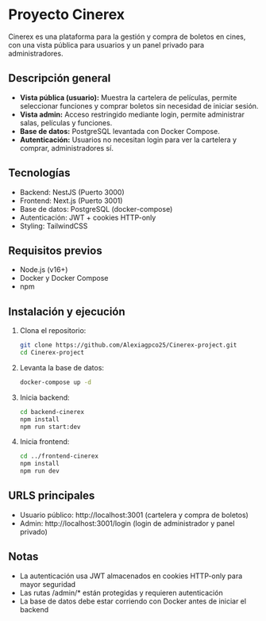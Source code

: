 # Proyecto Cinerex

Cinerex es una plataforma para la gestión y compra de boletos en cines, con una vista pública para usuarios y un panel privado para administradores.

## Descripción general

- **Vista pública (usuario):** Muestra la cartelera de películas, permite seleccionar funciones y comprar boletos sin necesidad de iniciar sesión.
- **Vista admin:** Acceso restringido mediante login, permite administrar salas, películas y funciones.
- **Base de datos:** PostgreSQL levantada con Docker Compose.
- **Autenticación:** Usuarios no necesitan login para ver la cartelera y comprar, administradores sí.

## Tecnologías

- Backend: NestJS (Puerto 3000)  
- Frontend: Next.js (Puerto 3001)  
- Base de datos: PostgreSQL (docker-compose)  
- Autenticación: JWT + cookies HTTP-only  
- Styling: TailwindCSS

## Requisitos previos

- Node.js (v16+)  
- Docker y Docker Compose  
- npm

## Instalación y ejecución

1. Clona el repositorio:  
   ```bash
   git clone https://github.com/Alexiagpco25/Cinerex-project.git
   cd Cinerex-project
   
2. Levanta la base de datos:
   ```bash
   docker-compose up -d
   
3. Inicia backend:
   ```bash
   cd backend-cinerex
   npm install
   npm run start:dev
   
4. Inicia frontend:
    ```bash
    cd ../frontend-cinerex
    npm install
    npm run dev
    
## URLS principales
- Usuario público: http://localhost:3001 (cartelera y compra de boletos)
- Admin: http://localhost:3001/login (login de administrador y panel privado)

## Notas 

- La autenticación usa JWT almacenados en cookies HTTP-only para mayor seguridad
- Las rutas /admin/* están protegidas y requieren autenticación
- La base de datos debe estar corriendo con Docker antes de iniciar el backend
